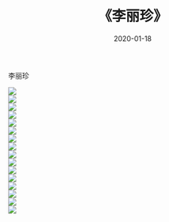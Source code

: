 ﻿---
layout: post
title:  《李丽珍》
date:   2020-01-18
img: http://img.660000.xyz/Sharelink/壁纸/明星魅力/华人明星/李丽珍/000.jpg
categories: [美女, 清纯, 唯美]
---

李丽珍

 ![](http://img.660000.xyz/Sharelink/壁纸/明星魅力/华人明星/李丽珍/001.jpg) <br>![](http://img.660000.xyz/Sharelink/壁纸/明星魅力/华人明星/李丽珍/002.jpg) <br>![](http://img.660000.xyz/Sharelink/壁纸/明星魅力/华人明星/李丽珍/003.jpg) <br>![](http://img.660000.xyz/Sharelink/壁纸/明星魅力/华人明星/李丽珍/004.jpg) <br>![](http://img.660000.xyz/Sharelink/壁纸/明星魅力/华人明星/李丽珍/005.jpg) <br>![](http://img.660000.xyz/Sharelink/壁纸/明星魅力/华人明星/李丽珍/006.jpg) <br>![](http://img.660000.xyz/Sharelink/壁纸/明星魅力/华人明星/李丽珍/007.jpg) <br>![](http://img.660000.xyz/Sharelink/壁纸/明星魅力/华人明星/李丽珍/008.jpg) <br>![](http://img.660000.xyz/Sharelink/壁纸/明星魅力/华人明星/李丽珍/009.jpg) <br>![](http://img.660000.xyz/Sharelink/壁纸/明星魅力/华人明星/李丽珍/010.jpg) <br>![](http://img.660000.xyz/Sharelink/壁纸/明星魅力/华人明星/李丽珍/011.jpg) <br>![](http://img.660000.xyz/Sharelink/壁纸/明星魅力/华人明星/李丽珍/012.jpg) <br>![](http://img.660000.xyz/Sharelink/壁纸/明星魅力/华人明星/李丽珍/013.jpg) <br>![](http://img.660000.xyz/Sharelink/壁纸/明星魅力/华人明星/李丽珍/014.jpg) <br>![](http://img.660000.xyz/Sharelink/壁纸/明星魅力/华人明星/李丽珍/015.jpg) <br>![](http://img.660000.xyz/Sharelink/壁纸/明星魅力/华人明星/李丽珍/016.jpg) <br>